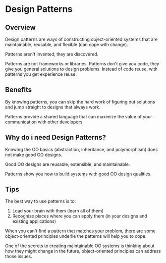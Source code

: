 # Design Patterns

## Overview

Design patterns are ways of constructing object-oriented systems that are maintainable, reusable, and flexible (can cope with change).

Patterns aren't invented, they are discovered.

Patterns are not frameworks or libraries. Patterns don't give you code, they give you general solutions to design problems. Instead of code reuse, with patterns you get experience reuse.


## Benefits

By knowing patterns, you can skip the hard work of figuring out solutions and jump straight to designs that always work.

Patterns provide a shared language that can maximize the value of your communication with other developers.


## Why do i need Design Patterns?

Knowing the OO basics (abstraction, inheritance, and polymorphism) does not make good OO designs.

Good OO designs are reusable, extensible, and maintainable.

Patterns show you how to build systems with good OO design qualities.


## Tips

The best way to use patterns is to:
1. Load your brain with them (learn all of them)
2. Recognize places where you can apply them (in your designs and existing applications)

When you can't find a pattern that matches your problem, there are some object-oriented principles underlie the patterns will help you to cope.

One of the secrets to creating maintainable OO systems is thinking about how they might change in the future, object-oriented principles can address those issues.